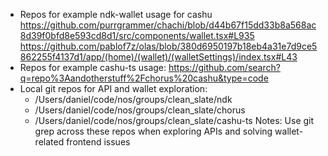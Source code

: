 - Repos for example ndk-wallet usage for cashu
https://github.com/purrgrammer/chachi/blob/d44b67f15dd33b8a568ac8d39f0bfd8e593cd8d1/src/components/wallet.tsx#L935
https://github.com/pablof7z/olas/blob/380d6950197b18eb4a31e7d9ce5862255f4137d1/app/(home)/(wallet)/(walletSettings)/index.tsx#L43
- Repos for example cashu-ts usage:
https://github.com/search?q=repo%3Aandotherstuff%2Fchorus%20cashu&type=code
- Local git repos for API and wallet exploration:
  - /Users/daniel/code/nos/groups/clean_slate/ndk
  - /Users/daniel/code/nos/groups/clean_slate/chorus
  - /Users/daniel/code/nos/groups/clean_slate/cashu-ts
  Notes: Use git grep across these repos when exploring APIs and solving wallet-related frontend issues